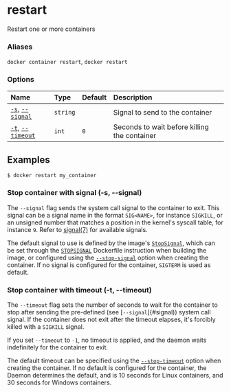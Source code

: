 # restart

<!---MARKER_GEN_START-->
Restart one or more containers

### Aliases

`docker container restart`, `docker restart`

### Options

| Name                                      | Type     | Default | Description                                  |
|:------------------------------------------|:---------|:--------|:---------------------------------------------|
| [`-s`](#signal), [`--signal`](#signal)    | `string` |         | Signal to send to the container              |
| [`-t`](#timeout), [`--timeout`](#timeout) | `int`    | `0`     | Seconds to wait before killing the container |


<!---MARKER_GEN_END-->

## Examples

```console
$ docker restart my_container
```


### <a name="signal"></a> Stop container with signal (-s, --signal)

The `--signal` flag sends the system call signal to the container to exit.
This signal can be a signal name in the format `SIG<NAME>`, for instance
`SIGKILL`, or an unsigned number that matches a position in the kernel's
syscall table, for instance `9`. Refer to [signal(7)](https://man7.org/linux/man-pages/man7/signal.7.html)
for available signals.

The default signal to use is defined by the image's [`StopSignal`](https://github.com/opencontainers/image-spec/blob/v1.1.0/config.md),
which can be set through the [`STOPSIGNAL`](https://docs.docker.com/reference/dockerfile/#stopsignal)
Dockerfile instruction when building the image, or configured using the
[`--stop-signal`](https://docs.docker.com/reference/cli/docker/container/run/#stop-signal)
option when creating the container. If no signal is configured for the
container, `SIGTERM` is used as default.

### <a name="timeout"></a> Stop container with timeout (-t, --timeout)

The `--timeout` flag sets the number of seconds to wait for the container
to stop after sending the pre-defined (see [`--signal`]{#signal)) system call signal.
If the container does not exit after the timeout elapses, it's forcibly killed
with a `SIGKILL` signal.

If you set `--timeout` to `-1`, no timeout is applied, and the daemon
waits indefinitely for the container to exit.

The default timeout can be specified using the [`--stop-timeout`](https://docs.docker.com/reference/cli/docker/container/run/#stop-timeout)
option when creating the container. If no default is configured for the container,
the Daemon determines the default, and is 10 seconds for Linux containers, and
30 seconds for Windows containers.
